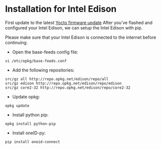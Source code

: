 Installation for Intel Edison
=============================

First update to the latest [Yocto firmware update] After you’ve flashed
and configured your Intel Edison, we can setup the Intel Edison with
pip.

Please make sure that your Intel Edison is connected to the internet
before continuing.

-   Open the base-feeds config file:

<!-- -->

    vi /etc/opkg/base-feeds.conf

-   Add the following repositories:

<!-- -->

    src/gz all http://repo.opkg.net/edison/repo/all
    src/gz edison http://repo.opkg.net/edison/repo/edison
    src/gz core2-32 http://repo.opkg.net/edison/repo/core2-32

-   Update opkg:

<!-- -->

    opkg update

-   Install python pip:

<!-- -->

    opkg install python-pip

-   Install oneID-py:

<!-- -->

    pip install oneid-connect

  [Yocto firmware update]: http://www.intel.com/support/edison/sb/CS-035262.htm